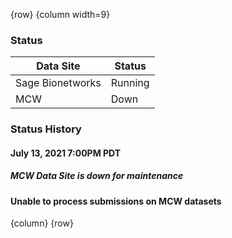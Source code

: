 <!-- markdownlint-disable-next-line first-line-h1 -->
{row}
{column width=9}

<!-- <div class="alert alert-success">
<h4>All Systems Operational</h4>
</div> -->

### Status

Data Site               | Status
------------------------|--------
Sage Bionetworks        | Running
MCW                     | Down

### Status History

#### July 13, 2021 7:00PM PDT

##### MCW Data Site is down for maintenance

<div class="alert alert-warning">
<h4>Unable to process submissions on MCW datasets</h4>
</div>

{column}
{row}

<!-- Templates
<div class="alert alert-success">
<h4>All Systems Operational</h4>
</div>

<div class="alert alert-info">
<h4>info</h4>
</div>

<div class="alert alert-success">
<h4>success</h4>
</div>

<div class="alert alert-warning">
<h4>warning</h4>
</div>

<div class="alert alert-danger">
<h4>danger</h4>
</div>
-->

<!-- Images -->

<!-- Links -->